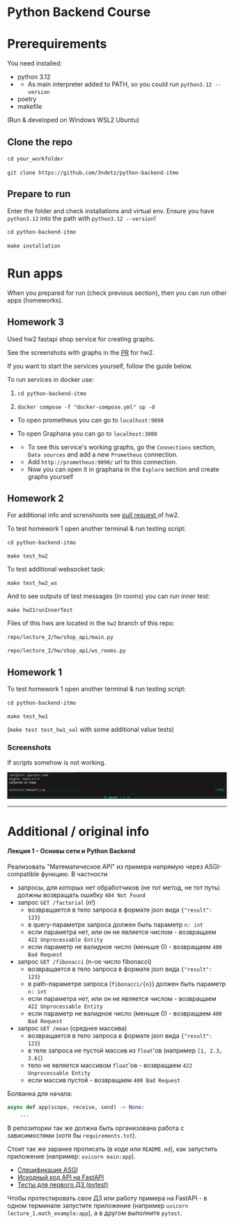 # Python Backend Course 

# Prerequirements

You need installed:
- python 3.12
- - As main interpreter added to PATH, so you could run `python3.12 --version`
- poetry
- makefile

(Run & developed on Windows WSL2 Ubuntu)

## Clone the repo

```
cd your_workfolder

git clone https://github.com/3ndetz/python-backend-itmo
```

## Prepare to run

Enter the folder and check installations and virtual env. Ensure you have `python3.12` into the path with `python3.12 --version`!

```
cd python-backend-itmo

make installation
```

# Run apps

When you prepared for run (check previous section), then you can run other apps (homeworks).

## Homework 3

Used hw2 fastapi shop service for creating graphs.

See the screenshots with graphs in the [PR](https://github.com/3ndetz/python-backend-itmo/pull/2) for hw2.

If you want to start the services yourself, follow the guide below.

To run services in docker use:

1. `cd python-backend-itmo`

2. `docker compose -f "docker-compose.yml" up -d`

- To open prometheus you can go to `localhost:9090`

- To open Graphana you can go to `localhost:3000`

- - To see this service's working graphs, go the `Connections` section, `Data sources` and add a new `Prometheus` connection.
- - Add `http://prometheus:9090/` url to this connection.
- - Now you can open it in graphana in the `Explore` section and create graphs yourself

## Homework 2

For additional info and screnshoots see [pull request ](https://github.com/3ndetz/python-backend-itmo/pull/1) of hw2.

To test homework 1 open another terminal & run testing script:

`cd python-backend-itmo`

`make test_hw2`

To test additional websocket task:

`make test_hw2_ws`

And to see outputs of test messages (in rooms) you can run inner test:

`make hw21runInnerTest`

Files of this hws are located in the `hw2` branch of this repo:

`repo/lecture_2/hw/shop_api/main.py`

`repo/lecture_2/hw/shop_api/ws_rooms.py`


## Homework 1

To test homework 1 open another terminal & run testing script:

`cd python-backend-itmo`

`make test_hw1`

(`make test test_hw1_val` with some additional value tests)

### Screenshots

If scripts somehow is not working.

![hw1screen](screenshots/hw1/1_asgi_tests_result.png)

---

# Additional / original info

#### Лекция 1 - Основы сети и Python Backend

Реализовать "Математическое API" из примера напрямую через ASGI-compatible
функцию. В частности

- запросы, для которых нет обработчиков (не тот метод, не тот путь) должны
  возвращать ошибку `404 Not Found`
- запрос `GET /factorial` (n!)
  - возвращается в тело запроса в формате json вида `{"result": 123}`
  - в query-параметре запроса должен быть параметр `n: int`
  - если параметра нет, или он не является числом - возвращаем `422
    Unprocessable Entity`
  - если параметр не валидное число (меньше 0) - возвращаем `400 Bad Request`
- запрос `GET /fibonacci` (n-ое число fibonacci)
  - возвращается в тело запроса в формате json вида `{"result": 123}`
  - в path-параметре запроса (`fibonacci/{n}`) должен быть параметр `n: int`
  - если параметра нет, или он не является числом - возвращаем `422
    Unprocessable Entity`
  - если параметр не валидное число (меньше 0) - возвращаем `400 Bad Request`
- запрос `GET /mean` (среднее массива)
  - возвращается в тело запроса в формате json вида `{"result": 123}`
  - в теле запроса не пустой массив из `float`'ов (например `[1, 2.3, 3.6]`)
  - тело не является массивом `float`'ов - возвращаем `422
    Unprocessable Entity`
  - если массив пустой - возвращаем `400 Bad Request`

Болванка для начала:

```python
async def app(scope, receive, send) -> None:
    ...
```

В репозитории так же должна быть организована работа с зависимостями (хотя бы
`requirements.txt`).

Стоит так же заранее прописать (в коде или `README.md`), как запустить
приложение (например: `uvicorn main:app`).

- [Спецификация ASGI](https://asgi.readthedocs.io/en/latest/specs/www.html#http)
- [Исходный код API на FastAPI](/lecture_1/math_example.py)
- [Тесты для первого ДЗ (pytest)](/tests/test_homework_1.py)

Чтобы протестировать свое ДЗ или работу примера на FastAPI - в одном терминале
запустите приложение (например `uvicorn lecture_1.math_example:app`), а в другом
выполните `pytest`.
